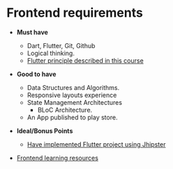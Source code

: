 # Frontend requirements

* **Must have**
  * Dart, Flutter, Git, Github
  * Logical thinking.
  * [Flutter principle described in this course](https://www.udemy.com/course/learn-flutter-dart-to-build-ios-android-apps)
* **Good to have**
  * Data Structures and Algorithms.
  * Responsive layouts experience
  * State Management Architectures
    * BLoC Architecture.
  * An App published to play store.
* **Ideal/Bonus Points**
  * [Have implemented Flutter project using Jhipster](https://www.npmjs.com/package/generator-jhipster-flutter-merlin)
  

* [Frontend learning resources](./frontend-learning-resources.md)
